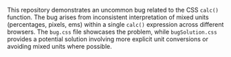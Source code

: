 This repository demonstrates an uncommon bug related to the CSS `calc()` function.  The bug arises from inconsistent interpretation of mixed units (percentages, pixels, ems) within a single `calc()` expression across different browsers. The `bug.css` file showcases the problem, while `bugSolution.css` provides a potential solution involving more explicit unit conversions or avoiding mixed units where possible.